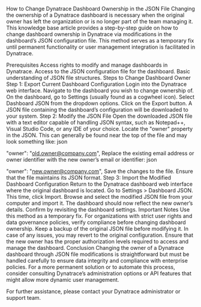 How to Change Dynatrace Dashboard Ownership in the JSON File
Changing the ownership of a Dynatrace dashboard is necessary when the original owner has left the organization or is no longer part of the team managing it. This knowledge base article provides a step-by-step guide on how to change dashboard ownership in Dynatrace via modifications in the dashboard’s JSON configuration file. This method serves as a temporary fix until permanent functionality or user management integration is facilitated in Dynatrace.

Prerequisites
Access rights to modify and manage dashboards in Dynatrace.
Access to the JSON configuration file for the dashboard.
Basic understanding of JSON file structures.
Steps to Change Dashboard Owner
Step 1: Export Current Dashboard Configuration
Login into the Dynatrace web interface.
Navigate to the dashboard you wish to change ownership of.
On the dashboard, go to Settings (usually found as a cogwheel icon).
Select Dashboard JSON from the dropdown options.
Click on the Export button. A JSON file containing the dashboard’s configuration will be downloaded to your system.
Step 2: Modify the JSON File
Open the downloaded JSON file with a text editor capable of handling JSON syntax, such as Notepad++, Visual Studio Code, or any IDE of your choice.
Locate the "owner" property in the JSON. This can generally be found near the top of the file and may look something like:
json


"owner": "old.owner@company.com",
Replace the existing email address or owner identifier with the new owner’s email or identifier:
json


"owner": "new.owner@company.com",
Save the changes to the file. Ensure that the file maintains its JSON format.
Step 3: Import the Modified Dashboard Configuration
Return to the Dynatrace dashboard web interface where the original dashboard is located.
Go to Settings > Dashboard JSON.
This time, click Import.
Browse and select the modified JSON file from your computer and import it.
The dashboard should now reflect the new owner’s details. Confirm by revisiting the dashboard settings.
Important Notes
Use this method as a temporary fix. For organizations with strict user rights and data governance policies, verify compliance before changing dashboard ownership.
Keep a backup of the original JSON file before modifying it. In case of any issues, you may revert to the original configuration.
Ensure that the new owner has the proper authorization levels required to access and manage the dashboard.
Conclusion
Changing the owner of a Dynatrace dashboard through JSON file modifications is straightforward but must be handled carefully to ensure data integrity and compliance with enterprise policies. For a more permanent solution or to automate this process, consider consulting Dynatrace’s administration options or API features that might allow more dynamic user management.

For further assistance, please contact your Dynatrace administrator or support team.
